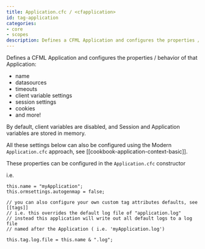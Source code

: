 ```yaml
---
title: Application.cfc / <cfapplication>
id: tag-application
categories:
- core
- scopes
description: Defines a CFML Application and configures the properties / behavior of that Application
---
```


Defines a CFML Application and configures the properties / behavior of that Application: 

- name
- datasources
- timeouts
- client variable settings
- session settings
- cookies
- and more!

By default, client variables are disabled, and Session and Application variables are stored in memory.

All these settings below can also be configured using the Modern `Application.cfc` approach, see [[cookbook-application-context-basic]]. 

These properties can be configured in the `Application.cfc` constructor 

i.e.

```
this.name = "myApplication";
this.ormsettings.autogenmap = false;

// you can also configure your own custom tag attributes defaults, see [[tags]]
// i.e. this overrides the default log file of "application.log"
// instead this application will write out all default logs to a log file 
// named after the Application ( i.e. 'myApplication.log')

this.tag.log.file = this.name & ".log";
```
